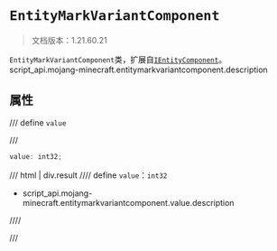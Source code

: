 # `EntityMarkVariantComponent`

> 文档版本：1.21.60.21

`EntityMarkVariantComponent`类，扩展自[`IEntityComponent`](./ientitycomponent.md)。script_api.mojang-minecraft.entitymarkvariantcomponent.description

## 属性

/// define
`value`


///

```js
value: int32;
```

/// html | div.result
//// define
`value`：`int32`

- script_api.mojang-minecraft.entitymarkvariantcomponent.value.description


////

///


